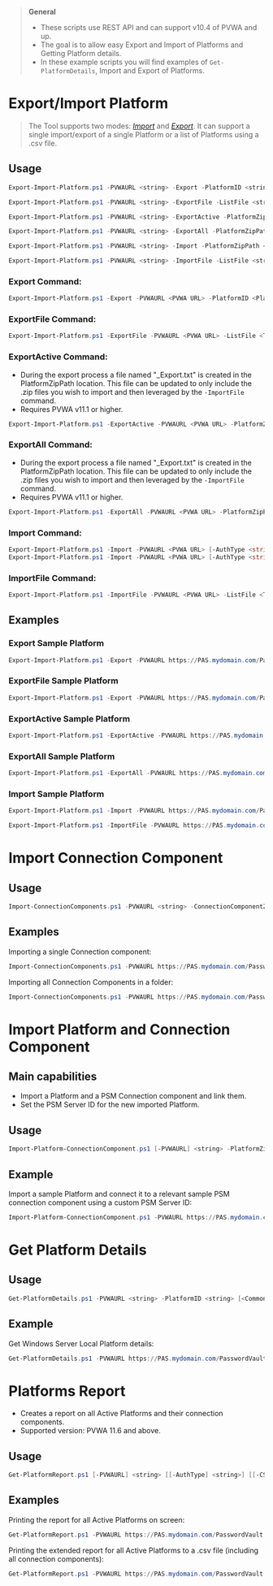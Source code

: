 > **General**
> - These scripts use REST API and can support v10.4 of PVWA and up.
> - The goal is to allow easy Export and Import of Platforms and Getting Platform details.
> - In these example scripts you will find examples of `Get-PlatformDetails`, Import and Export of Platforms.

# Export/Import Platform

>The Tool supports two modes: [*Import*](#import-command) and [*Export*](#export-command). It can support a single import/export of a single Platform or a list of Platforms using a .csv file.

## Usage
```powershell
Export-Import-Platform.ps1 -PVWAURL <string> -Export -PlatformID <string> -PlatformZipPath <string> [<CommonParameters>]

Export-Import-Platform.ps1 -PVWAURL <string> -ExportFile -ListFile <string> -PlatformZipPath <string> [<CommonParameters>]

Export-Import-Platform.ps1 -PVWAURL <string> -ExportActive -PlatformZipPath <string> [<CommonParameters>]

Export-Import-Platform.ps1 -PVWAURL <string> -ExportAll -PlatformZipPath <string> [<CommonParameters>]

Export-Import-Platform.ps1 -PVWAURL <string> -Import -PlatformZipPath <string> [<CommonParameters>]

Export-Import-Platform.ps1 -PVWAURL <string> -ImportFile -ListFile <string> [<CommonParameters>]
```


### Export Command:
```powershell
Export-Import-Platform.ps1 -Export -PVWAURL <PVWA URL> -PlatformID <Platform ID> -PlatformZipPath <The path to save the Platform ZIP output>
```
### ExportFile Command:
```powershell
Export-Import-Platform.ps1 -ExportFile -PVWAURL <PVWA URL> -ListFile <The path to the txt file with the PlatformID to export> -PlatformZipPath <The path to save the Platform ZIP output>
```

### ExportActive Command:
- During the export process a file named "_Export.txt" is created in the PlatformZipPath location. This file can be updated to only include the .zip files you wish to import and then leveraged by the `-ImportFile` command.
- Requires PVWA v11.1 or higher.

```powershell
Export-Import-Platform.ps1 -ExportActive -PVWAURL <PVWA URL> -PlatformZipPath <The path to save the Platform ZIP files>
```

### ExportAll Command:
- During the export process a file named "_Export.txt" is created in the PlatformZipPath location. This file can be updated to only include the .zip files you wish to import and then leveraged by the `-ImportFile` command.
- Requires PVWA v11.1 or higher.

```powershell
Export-Import-Platform.ps1 -ExportAll -PVWAURL <PVWA URL> -PlatformZipPath <The path to save the Platform ZIP files>
```

### Import Command:
```powershell
Export-Import-Platform.ps1 -Import -PVWAURL <PVWA URL> [-AuthType <string>] -PlatformZipPath <The path of the Platform ZIP to import> [<CommonParameters>]
Export-Import-Platform.ps1 -Import -PVWAURL <PVWA URL> [-AuthType <string>] -CSVPath <The path of the CSV for import> [<CommonParameters>]
```

### ImportFile Command:
```powershell
Export-Import-Platform.ps1 -ImportFile -PVWAURL <PVWA URL> -ListFile <The path to the txt file with the ZIP files to import>
```

## Examples
### Export Sample Platform
```powershell
Export-Import-Platform.ps1 -Export -PVWAURL https://PAS.mydomain.com/PasswordVault -PlatformID SamplePlatform -PlatformZipPath C:\Temp\
```

### ExportFile Sample Platform
```powershell
Export-Import-Platform.ps1 -Export -PVWAURL https://PAS.mydomain.com/PasswordVault -ListFile C:\Temp\ListFileExport.txt -PlatformZipPath C:\Temp\
```

### ExportActive Sample Platform
```powershell
Export-Import-Platform.ps1 -ExportActive -PVWAURL https://PAS.mydomain.com/PasswordVault -PlatformZipPath C:\Temp\
```

### ExportAll Sample Platform
```powershell
Export-Import-Platform.ps1 -ExportAll -PVWAURL https://PAS.mydomain.com/PasswordVault  -PlatformZipPath C:\Temp\
```

### Import Sample Platform
```powershell
Export-Import-Platform.ps1 -Import -PVWAURL https://PAS.mydomain.com/PasswordVault -PlatformZipPath C:\Temp\SamplePlatform.zip
```

```powershell
Export-Import-Platform.ps1 -ImportFile -PVWAURL https://PAS.mydomain.com/PasswordVault -ListFile C:\Temp\ListFileImport.txt
```

# Import Connection Component

## Usage
```powershell
Import-ConnectionComponents.ps1 -PVWAURL <string> -ConnectionComponentZipPath <string> -ConnectionComponentFolderPath <string> [<CommonParameters>]
```

## Examples
Importing a single Connection component:
```powershell
Import-ConnectionComponents.ps1 -PVWAURL https://PAS.mydomain.com/PasswordVault -ConnectionComponentZipPath C:\Temp\SampleConnectionComponent.zip
```

Importing all Connection Components in a folder:
```powershell
Import-ConnectionComponents.ps1 -PVWAURL https://PAS.mydomain.com/PasswordVault -ConnectionComponentFolderPath C:\Temp\DownloadedConnectionComponents\
```

# Import Platform and Connection Component
## Main capabilities
- Import a Platform and a PSM Connection component and link them.
- Set the PSM Server ID for the new imported Platform.

## Usage
```powershell
Import-Platform-ConnectionComponent.ps1 [-PVWAURL] <string> -PlatformZipPath <string> -ConnectionComponentZipPath <string> [-PSMServerID] <string> [<CommonParameters>]
```

## Example
Import a sample Platform and connect it to a relevant sample PSM connection component using a custom PSM Server ID:
```powershell
Import-Platform-ConnectionComponent.ps1 -PVWAURL https://PAS.mydomain.com/PasswordVault -PlatformZipPath C:\Temp\SamplePlatform.zip -ConnectionComponentZipPath C:\Temp\SampleConnectionComponent.zip -PSMServerID PSMServer_MyPSMSRV
```

# Get Platform Details
## Usage
```powershell
Get-PlatformDetails.ps1 -PVWAURL <string> -PlatformID <string> [<CommonParameters>]
```

## Example
Get Windows Server Local Platform details:
```powershell
Get-PlatformDetails.ps1 -PVWAURL https://PAS.mydomain.com/PasswordVault -PlatformID WinServerLocal
```

# Platforms Report
- Creates a report on all Active Platforms and their connection components.
- Supported version: PVWA 11.6 and above.

## Usage
```powershell
Get-PlatformReport.ps1 [-PVWAURL] <string> [[-AuthType] <string>] [[-CSVPath] <string>] [-ExtendedReport] [-DisableSSLVerify] [<CommonParameters>]
```

## Examples
Printing the report for all Active Platforms on screen:
```powershell
Get-PlatformReport.ps1 -PVWAURL https://PAS.mydomain.com/PasswordVault 
```

Printing the extended report for all Active Platforms to a .csv file (including all connection components):
```powershell
Get-PlatformReport.ps1 -PVWAURL https://PAS.mydomain.com/PasswordVault -ExtendedReport -CSVPath "C:\CyberArk\Platforms\Active_Platforms_August-2020.csv"
```
